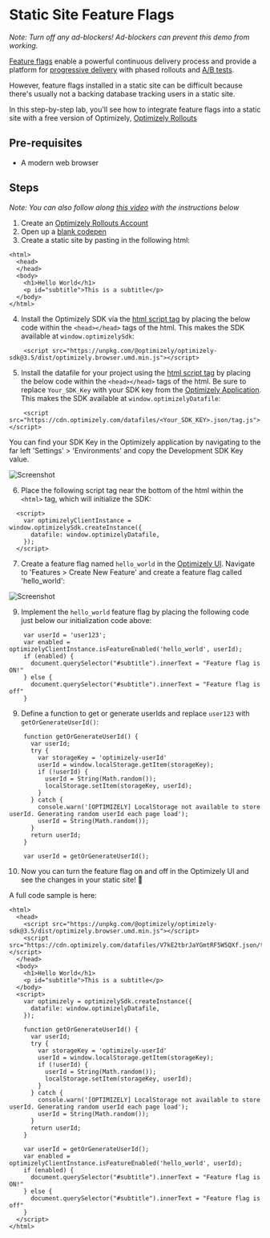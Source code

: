 # Static Site Feature Flags
_Note: Turn off any ad-blockers! Ad-blockers can prevent this demo from working._

[Feature flags](https://www.optimizely.com/optimization-glossary/feature-flags/?) enable a powerful continuous delivery process and provide a platform for [progressive delivery](https://www.optimizely.com/optimization-glossary/progressive-delivery/) with phased rollouts and [A/B tests](https://www.optimizely.com/optimization-glossary/ab-testing/).

However, feature flags installed in a static site can be difficult because there's usually not a backing database tracking users in a static site.

In this step-by-step lab, you'll see how to integrate feature flags into a static site with a free version of
Optimizely, [Optimizely Rollouts](https://www.optimizely.com/rollouts-signup/?utm_source=labs&utm_campaign=static-site-feature-flags-lab)

## Pre-requisites
- A modern web browser

## Steps

_Note: You can also follow along [this video](https://youtu.be/Q7xjIvQf2G4) with the instructions below_

1. Create an [Optimizely Rollouts Account](https://www.optimizely.com/rollouts-signup/?utm_source=labs&utm_campaign=static-site-feature-flags-lab)
2. Open up a [blank codepen](https://codepen.io/asametrical/pen/PoPPXbQ?editors=1000)
3. Create a static site by pasting in the following html:
```
<html>
  <head>
  </head>
  <body>
    <h1>Hello World</h1>
    <p id="subtitle">This is a subtitle</p>
  </body>
</html>
```

4. Install the Optimizely SDK via the [html script tag](https://docs.developers.optimizely.com/rollouts/docs/install-sdk-javascript) by placing the below code within the `<head></head>` tags of the html. This makes the SDK available at `window.optimizelySdk`:
```
    <script src="https://unpkg.com/@optimizely/optimizely-sdk@3.5/dist/optimizely.browser.umd.min.js"></script>
```

5. Install the datafile for your project using the [html script tag](https://docs.developers.optimizely.com/rollouts/docs/initialize-sdk-javascript) by placing the below code within the `<head></head>` tags of the html. Be sure to replace `Your_SDK_Key` with your SDK key from the [Optimizely Application](https://app.optimizely.com). This makes the SDK available at `window.optimizelyDatafile`:
```
    <script src="https://cdn.optimizely.com/datafiles/<Your_SDK_KEY>.json/tag.js"></script>
```

You can find your SDK Key in the Optimizely application by navigating to the far left 'Settings' > 'Environments' and copy the Development SDK Key value.

![Screenshot](https://raw.githubusercontent.com/optimizely/labs/master/assets/optimizely-screenshots/sdk-key.gif)

6. Place the following script tag near the bottom of the html within the `<html>` tag, which will initialize the SDK:
```
  <script>
    var optimizelyClientInstance = window.optimizelySdk.createInstance({
      datafile: window.optimizelyDatafile,
    });
  </script>
```
7. Create a feature flag named `hello_world` in the [Optimizely UI](https://app.optimizely.com). Navigate to 'Features > Create New Feature' and create a feature flag called 'hello_world':

![Screenshot](https://raw.githubusercontent.com/optimizely/labs/master/assets/optimizely-screenshots/create-flag.gif)

9. Implement the `hello_world` feature flag by placing the following code just below our initialization code above:
```
    var userId = 'user123';
    var enabled = optimizelyClientInstance.isFeatureEnabled('hello_world', userId);
    if (enabled) {
      document.querySelector("#subtitle").innerText = "Feature flag is ON!"
    } else {
      document.querySelector("#subtitle").innerText = "Feature flag is off"
    }
```
9. Define a function to get or generate userIds and replace `user123` with `getOrGenerateUserId()`:
```
    function getOrGenerateUserId() {
      var userId;
      try {
        var storageKey = 'optimizely-userId'
        userId = window.localStorage.getItem(storageKey);
        if (!userId) {
          userId = String(Math.random());
          localStorage.setItem(storageKey, userId);
        }
      } catch {
        console.warn('[OPTIMIZELY] LocalStorage not available to store userId. Generating random userId each page load');
        userId = String(Math.random());
      }
      return userId;
    }

    var userId = getOrGenerateUserId();
```

10. Now you can turn the feature flag on and off in the Optimizely UI and see the changes in your static site! 🎉

A full code sample is here:
```
<html>
  <head>
    <script src="https://unpkg.com/@optimizely/optimizely-sdk@3.5/dist/optimizely.browser.umd.min.js"></script>
    <script src="https://cdn.optimizely.com/datafiles/V7kE2tbrJaYGmtRF5W5QXf.json/tag.js"></script>
  </head>
  <body>
    <h1>Hello World</h1>
    <p id="subtitle">This is a subtitle</p>
  </body>
  <script>
    var optimizely = optimizelySdk.createInstance({
      datafile: window.optimizelyDatafile,
    });

    function getOrGenerateUserId() {
      var userId;
      try {
        var storageKey = 'optimizely-userId'
        userId = window.localStorage.getItem(storageKey);
        if (!userId) {
          userId = String(Math.random());
          localStorage.setItem(storageKey, userId);
        }
      } catch {
        console.warn('[OPTIMIZELY] LocalStorage not available to store userId. Generating random userId each page load');
        userId = String(Math.random());
      }
      return userId;
    }

    var userId = getOrGenerateUserId();
    var enabled = optimizelyClientInstance.isFeatureEnabled('hello_world', userId);
    if (enabled) {
      document.querySelector("#subtitle").innerText = "Feature flag is ON!"
    } else {
      document.querySelector("#subtitle").innerText = "Feature flag is off"
    }
  </script>
</html>
```
